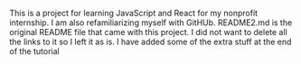This is a project for learning JavaScript and React for my nonprofit internship. I am also refamiliarizing myself with GitHUb. README2.md is the original README file that came with this project. I did not want to delete all the links to it so I left it as is. I have added some of the extra stuff at the end of the tutorial